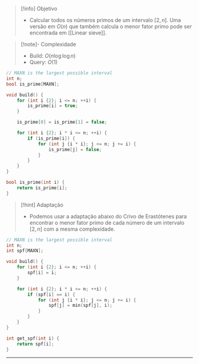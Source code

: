 > [!info] Objetivo
> - Calcular todos os números primos de um intervalo $[2, n]$. Uma versão em $O(n)$ que também calcula o menor fator primo pode ser encontrada em [[Linear sieve]].

> [!note]- Complexidade
> - Build: $O(n \log \log n)$
> - Query: $O(1)$

```cpp
// MAXN is the largest possible interval
int n;
bool is_prime[MAXN];

void build() {
	for (int i {2}; i <= n; ++i) {
		is_prime[i] = true;
	}

	is_prime[0] = is_prime[1] = false;

	for (int i {2}; i * i <= n; ++i) {
		if (is_prime[i]) {
			for (int j {i * i}; j <= n; j += i) {
				is_prime[j] = false;
			}
		}
	}
}

bool is_prime(int i) {
	return is_prime[i];
}
```

> [!hint] Adaptação
> - Podemos usar a adaptação abaixo do Crivo de Erastótenes para encontrar o menor fator primo de cada número de um intervalo $[2, n]$ com a mesma complexidade.

```cpp
// MAXN is the largest possible interval
int n;
int spf[MAXN];

void build() {
	for (int i {2}; i <= n; ++i) {
		spf[i] = i;
	}

	for (int i {2}; i * i <= n; ++i) {
		if (spf[i] == i) {
			for (int j {i * i}; j <= n; j += i) {
				spf[j] = min(spf[j], i);
			}
		}
	}
}

int get_spf(int i) {
	return spf[i];
}
```

---